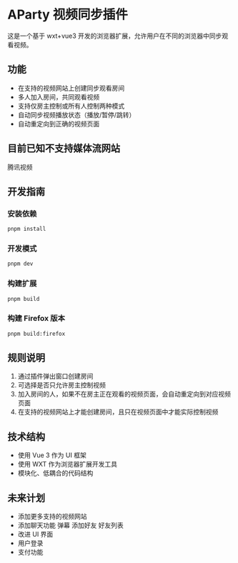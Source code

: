 # AParty 视频同步插件

这是一个基于 wxt+vue3 开发的浏览器扩展，允许用户在不同的浏览器中同步观看视频。

## 功能

- 在支持的视频网站上创建同步观看房间
- 多人加入房间，共同观看视频
- 支持仅房主控制或所有人控制两种模式
- 自动同步视频播放状态（播放/暂停/跳转）
- 自动重定向到正确的视频页面

## 目前已知不支持媒体流网站

腾讯视频

## 开发指南

### 安装依赖

```bash
pnpm install
```

### 开发模式

```bash
pnpm dev
```

### 构建扩展

```bash
pnpm build
```

### 构建 Firefox 版本

```bash
pnpm build:firefox
```

## 规则说明

1. 通过插件弹出窗口创建房间
2. 可选择是否只允许房主控制视频
3. 加入房间的人，如果不在房主正在观看的视频页面，会自动重定向到对应视频页面
4. 在支持的视频网站上才能创建房间，且只在视频页面中才能实际控制视频

## 技术结构

- 使用 Vue 3 作为 UI 框架
- 使用 WXT 作为浏览器扩展开发工具
- 模块化、低耦合的代码结构

## 未来计划

- 添加更多支持的视频网站
- 添加聊天功能 弹幕 添加好友 好友列表
- 改进 UI 界面
- 用户登录
- 支付功能